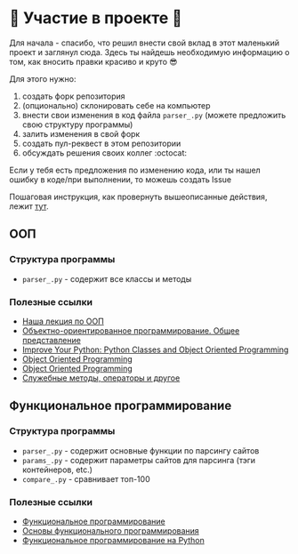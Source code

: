 # :tada: Участие в проекте :tada:

Для начала - спасибо, что решил внести свой вклад в этот маленький проект и заглянул сюда. Здесь ты найдешь необходимую информацию о том, как вносить правки красиво и круто :sunglasses:

Для этого нужно:

1. создать форк репозитория
2. (опционально) склонировать себе на компьютер
3. внести свои изменения в код файла `parser_.py` (можете предложить свою структуру программы)
4. залить изменения в свой форк
5. создать пул-реквест в этом репозитории
6. обсуждать решения своих коллег :octocat:

Если у тебя есть предложения по изменению кода, или ты нашел ошибку в коде/при выполнении, то можешь создать Issue

Пошаговая инструкция, как провернуть вышеописанные действия, лежит [тут](https://github.com/lambda-frela/lambda-help/blob/master/help/git.md#github).

## ООП
### Структура программы
- `parser_.py` - содержит все классы и методы

### Полезные ссылки
- [Наша лекция по ООП](https://github.com/lambda-frela/lambda-help/blob/master/lectures/2016-03-17.ipynb)
- [Объектно-ориентированное программирование. Общее представление](http://pythonworld.ru/osnovy/obektno-orientirovannoe-programmirovanie-obshhee-predstavlenie.html)
- [Improve Your Python: Python Classes and Object Oriented Programming](https://jeffknupp.com/blog/2014/06/18/improve-your-python-python-classes-and-object-oriented-programming/)
- [Object Oriented Programming](http://anandology.com/python-practice-book/object_oriented_programming.html)
- [Object Oriented Programming](http://www.python-course.eu/object_oriented_programming.php)
- [Служебные методы, операторы и другое](http://pythonworld.ru/osnovy/peregruzka-operatorov.html)

## Функциональное программирование
### Структура программы
- `parser_.py` - содержит основные функции по парсингу сайтов
- `params_.py` - содержит параметры сайтов для парсинга (тэги контейнеров, etc.)
- `compare_.py` - сравнивает топ-100

### Полезные ссылки
- [Функциональное программирование](https://ru.wikipedia.org/wiki/%D0%A4%D1%83%D0%BD%D0%BA%D1%86%D0%B8%D0%BE%D0%BD%D0%B0%D0%BB%D1%8C%D0%BD%D0%BE%D0%B5_%D0%BF%D1%80%D0%BE%D0%B3%D1%80%D0%B0%D0%BC%D0%BC%D0%B8%D1%80%D0%BE%D0%B2%D0%B0%D0%BD%D0%B8%D0%B5)
- [Основы функционального программирования](https://ru.wikibooks.org/wiki/%D0%9E%D1%81%D0%BD%D0%BE%D0%B2%D1%8B_%D1%84%D1%83%D0%BD%D0%BA%D1%86%D0%B8%D0%BE%D0%BD%D0%B0%D0%BB%D1%8C%D0%BD%D0%BE%D0%B3%D0%BE_%D0%BF%D1%80%D0%BE%D0%B3%D1%80%D0%B0%D0%BC%D0%BC%D0%B8%D1%80%D0%BE%D0%B2%D0%B0%D0%BD%D0%B8%D1%8F/%D0%92%D0%B2%D0%BE%D0%B4%D0%BD%D0%B0%D1%8F_%D0%BB%D0%B5%D0%BA%D1%86%D0%B8%D1%8F)
- [Функциональное программирование на Python](https://ru.wikipedia.org/wiki/%D0%A4%D1%83%D0%BD%D0%BA%D1%86%D0%B8%D0%BE%D0%BD%D0%B0%D0%BB%D1%8C%D0%BD%D0%BE%D0%B5_%D0%BF%D1%80%D0%BE%D0%B3%D1%80%D0%B0%D0%BC%D0%BC%D0%B8%D1%80%D0%BE%D0%B2%D0%B0%D0%BD%D0%B8%D0%B5_%D0%BD%D0%B0_Python)
